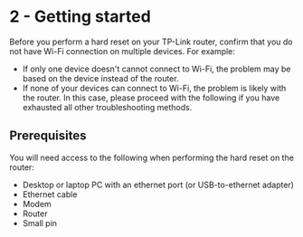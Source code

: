 # 2 - Getting started

Before you perform a hard reset on your TP-Link router, confirm that you do not have Wi-Fi connection on multiple devices. For example:
- If only one device doesn't cannot connect to Wi-Fi, the problem may be based on the device instead of the router.
- If none of your devices can connect to Wi-Fi, the problem is likely with the router. In this case, please proceed with the following if you have exhausted all other troubleshooting methods.

## Prerequisites

You will need access to the following when performing the hard reset on the router:
- Desktop or laptop PC with an ethernet port (or USB-to-ethernet adapter)
- Ethernet cable
- Modem
- Router
- Small pin
